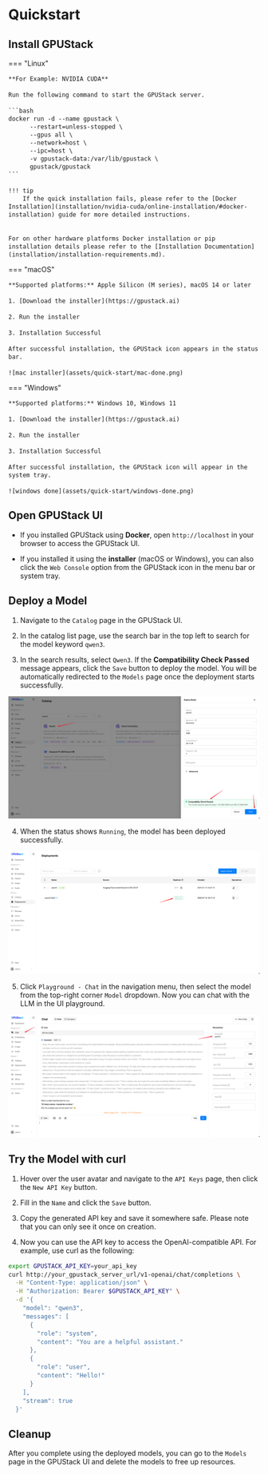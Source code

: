 # Quickstart

## Install GPUStack

=== "Linux"

    **For Example: NVIDIA CUDA**

    Run the following command to start the GPUStack server.

    ```bash
    docker run -d --name gpustack \
          --restart=unless-stopped \
          --gpus all \
          --network=host \
          --ipc=host \
          -v gpustack-data:/var/lib/gpustack \
          gpustack/gpustack
    ```

    !!! tip
        If the quick installation fails, please refer to the [Docker Installation](installation/nvidia-cuda/online-installation/#docker-installation) guide for more detailed instructions.

    
    For on other hardware platforms Docker installation or pip installation details please refer to the [Installation Documentation](installation/installation-requirements.md).


=== "macOS"

    **Supported platforms:** Apple Silicon (M series), macOS 14 or later

    1. [Download the installer](https://gpustack.ai)

    2. Run the installer
    
    3. Installation Successful
    
    After successful installation, the GPUStack icon appears in the status bar.

    ![mac installer](assets/quick-start/mac-done.png)


=== "Windows"

    **Supported platforms:** Windows 10, Windows 11
    
    1. [Download the installer](https://gpustack.ai)

    2. Run the installer
    
    3. Installation Successful
    
    After successful installation, the GPUStack icon will appear in the system tray.
    
    ![windows done](assets/quick-start/windows-done.png)


## Open GPUStack UI

- If you installed GPUStack using **Docker**, open `http://localhost` in your browser to access the GPUStack UI.

- If you installed it using the **installer** (macOS or Windows), you can also click the `Web Console` option from the GPUStack icon in the menu bar or system tray.

## Deploy a Model
1. Navigate to the `Catalog` page in the GPUStack UI.

2. In the catalog list page, use the search bar in the top left to search for the model keyword `qwen3`.

3. In the search results, select `Qwen3`. If the **Compatibility Check Passed** message appears, click the `Save` button to deploy the model. You will be automatically redirected to the `Models` page once the deployment starts successfully.

![deploy qwen3 from catalog](assets/quick-start/quick-start-qwen3.png)

4. When the status shows `Running`, the model has been deployed successfully.

![deploy qwen3 from catalog](assets/quick-start/model-running.png)

5. Click `Playground - Chat` in the navigation menu, then select the  model from the top-right corner `Model` dropdown. Now you can chat with the LLM in the UI playground.

![deploy qwen3 from catalog](assets/quick-start/quick-chat.png)

## Try the Model with curl

1. Hover over the user avatar and navigate to the `API Keys` page, then click the `New API Key` button.

2. Fill in the `Name` and click the `Save` button.

3. Copy the generated API key and save it somewhere safe. Please note that you can only see it once on creation.

4. Now you can use the API key to access the OpenAI-compatible API. For example, use curl as the following:

```bash
export GPUSTACK_API_KEY=your_api_key
curl http://your_gpustack_server_url/v1-openai/chat/completions \
  -H "Content-Type: application/json" \
  -H "Authorization: Bearer $GPUSTACK_API_KEY" \
  -d '{
    "model": "qwen3",
    "messages": [
      {
        "role": "system",
        "content": "You are a helpful assistant."
      },
      {
        "role": "user",
        "content": "Hello!"
      }
    ],
    "stream": true
  }'
```

## Cleanup

After you complete using the deployed models, you can go to the `Models` page in the GPUStack UI and delete the models to free up resources.
